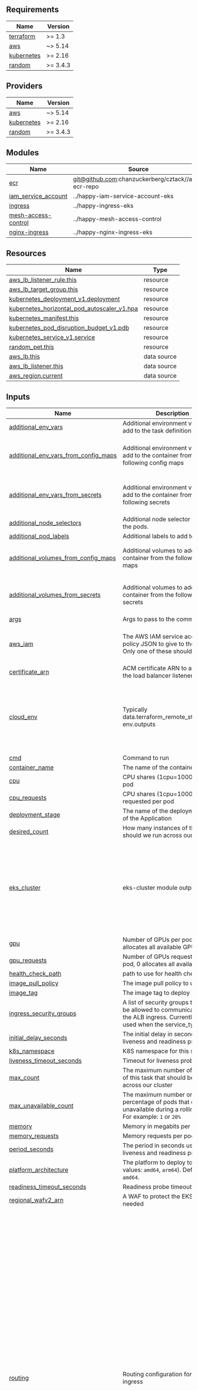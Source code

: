 <!-- START -->
## Requirements

| Name | Version |
|------|---------|
| <a name="requirement_terraform"></a> [terraform](#requirement\_terraform) | >= 1.3 |
| <a name="requirement_aws"></a> [aws](#requirement\_aws) | ~> 5.14 |
| <a name="requirement_kubernetes"></a> [kubernetes](#requirement\_kubernetes) | >= 2.16 |
| <a name="requirement_random"></a> [random](#requirement\_random) | >= 3.4.3 |

## Providers

| Name | Version |
|------|---------|
| <a name="provider_aws"></a> [aws](#provider\_aws) | ~> 5.14 |
| <a name="provider_kubernetes"></a> [kubernetes](#provider\_kubernetes) | >= 2.16 |
| <a name="provider_random"></a> [random](#provider\_random) | >= 3.4.3 |

## Modules

| Name | Source | Version |
|------|--------|---------|
| <a name="module_ecr"></a> [ecr](#module\_ecr) | git@github.com:chanzuckerberg/cztack//aws-ecr-repo | v0.59.0 |
| <a name="module_iam_service_account"></a> [iam\_service\_account](#module\_iam\_service\_account) | ../happy-iam-service-account-eks | n/a |
| <a name="module_ingress"></a> [ingress](#module\_ingress) | ../happy-ingress-eks | n/a |
| <a name="module_mesh-access-control"></a> [mesh-access-control](#module\_mesh-access-control) | ../happy-mesh-access-control | n/a |
| <a name="module_nginx-ingress"></a> [nginx-ingress](#module\_nginx-ingress) | ../happy-nginx-ingress-eks | n/a |

## Resources

| Name | Type |
|------|------|
| [aws_lb_listener_rule.this](https://registry.terraform.io/providers/hashicorp/aws/latest/docs/resources/lb_listener_rule) | resource |
| [aws_lb_target_group.this](https://registry.terraform.io/providers/hashicorp/aws/latest/docs/resources/lb_target_group) | resource |
| [kubernetes_deployment_v1.deployment](https://registry.terraform.io/providers/hashicorp/kubernetes/latest/docs/resources/deployment_v1) | resource |
| [kubernetes_horizontal_pod_autoscaler_v1.hpa](https://registry.terraform.io/providers/hashicorp/kubernetes/latest/docs/resources/horizontal_pod_autoscaler_v1) | resource |
| [kubernetes_manifest.this](https://registry.terraform.io/providers/hashicorp/kubernetes/latest/docs/resources/manifest) | resource |
| [kubernetes_pod_disruption_budget_v1.pdb](https://registry.terraform.io/providers/hashicorp/kubernetes/latest/docs/resources/pod_disruption_budget_v1) | resource |
| [kubernetes_service_v1.service](https://registry.terraform.io/providers/hashicorp/kubernetes/latest/docs/resources/service_v1) | resource |
| [random_pet.this](https://registry.terraform.io/providers/hashicorp/random/latest/docs/resources/pet) | resource |
| [aws_lb.this](https://registry.terraform.io/providers/hashicorp/aws/latest/docs/data-sources/lb) | data source |
| [aws_lb_listener.this](https://registry.terraform.io/providers/hashicorp/aws/latest/docs/data-sources/lb_listener) | data source |
| [aws_region.current](https://registry.terraform.io/providers/hashicorp/aws/latest/docs/data-sources/region) | data source |

## Inputs

| Name | Description | Type | Default | Required |
|------|-------------|------|---------|:--------:|
| <a name="input_additional_env_vars"></a> [additional\_env\_vars](#input\_additional\_env\_vars) | Additional environment variables to add to the task definition | `map(string)` | `{}` | no |
| <a name="input_additional_env_vars_from_config_maps"></a> [additional\_env\_vars\_from\_config\_maps](#input\_additional\_env\_vars\_from\_config\_maps) | Additional environment variables to add to the container from the following config maps | <pre>object({<br>    items : optional(list(string), []),<br>    prefix : optional(string, ""),<br>  })</pre> | <pre>{<br>  "items": [],<br>  "prefix": ""<br>}</pre> | no |
| <a name="input_additional_env_vars_from_secrets"></a> [additional\_env\_vars\_from\_secrets](#input\_additional\_env\_vars\_from\_secrets) | Additional environment variables to add to the container from the following secrets | <pre>object({<br>    items : optional(list(string), []),<br>    prefix : optional(string, ""),<br>  })</pre> | <pre>{<br>  "items": [],<br>  "prefix": ""<br>}</pre> | no |
| <a name="input_additional_node_selectors"></a> [additional\_node\_selectors](#input\_additional\_node\_selectors) | Additional node selector to add to the pods. | `map(string)` | `{}` | no |
| <a name="input_additional_pod_labels"></a> [additional\_pod\_labels](#input\_additional\_pod\_labels) | Additional labels to add to the pods. | `map(string)` | `{}` | no |
| <a name="input_additional_volumes_from_config_maps"></a> [additional\_volumes\_from\_config\_maps](#input\_additional\_volumes\_from\_config\_maps) | Additional volumes to add to the container from the following config maps | <pre>object({<br>    items : optional(list(string), []),<br>  })</pre> | <pre>{<br>  "items": []<br>}</pre> | no |
| <a name="input_additional_volumes_from_secrets"></a> [additional\_volumes\_from\_secrets](#input\_additional\_volumes\_from\_secrets) | Additional volumes to add to the container from the following secrets | <pre>object({<br>    items : optional(list(string), []),<br>    base_dir : optional(string, "/var"),<br>  })</pre> | <pre>{<br>  "base_dir": "/var",<br>  "items": []<br>}</pre> | no |
| <a name="input_args"></a> [args](#input\_args) | Args to pass to the command | `list(string)` | `[]` | no |
| <a name="input_aws_iam"></a> [aws\_iam](#input\_aws\_iam) | The AWS IAM service account or policy JSON to give to the pod. Only one of these should be set. | <pre>object({<br>    service_account_name : optional(string, null),<br>    policy_json : optional(string, ""),<br>  })</pre> | `{}` | no |
| <a name="input_certificate_arn"></a> [certificate\_arn](#input\_certificate\_arn) | ACM certificate ARN to attach to the load balancer listener | `string` | n/a | yes |
| <a name="input_cloud_env"></a> [cloud\_env](#input\_cloud\_env) | Typically data.terraform\_remote\_state.cloud-env.outputs | <pre>object({<br>    public_subnets : list(string),<br>    private_subnets : list(string),<br>    database_subnets : list(string),<br>    database_subnet_group : string,<br>    vpc_id : string,<br>    vpc_cidr_block : string,<br>  })</pre> | n/a | yes |
| <a name="input_cmd"></a> [cmd](#input\_cmd) | Command to run | `list(string)` | `[]` | no |
| <a name="input_container_name"></a> [container\_name](#input\_container\_name) | The name of the container | `string` | n/a | yes |
| <a name="input_cpu"></a> [cpu](#input\_cpu) | CPU shares (1cpu=1000m) per pod | `string` | `"100m"` | no |
| <a name="input_cpu_requests"></a> [cpu\_requests](#input\_cpu\_requests) | CPU shares (1cpu=1000m) requested per pod | `string` | `"10m"` | no |
| <a name="input_deployment_stage"></a> [deployment\_stage](#input\_deployment\_stage) | The name of the deployment stage of the Application | `string` | `"dev"` | no |
| <a name="input_desired_count"></a> [desired\_count](#input\_desired\_count) | How many instances of this task should we run across our cluster? | `number` | `2` | no |
| <a name="input_eks_cluster"></a> [eks\_cluster](#input\_eks\_cluster) | eks-cluster module output | <pre>object({<br>    cluster_id : string,<br>    cluster_arn : string,<br>    cluster_endpoint : string,<br>    cluster_ca : string,<br>    cluster_oidc_issuer_url : string,<br>    cluster_version : string,<br>    worker_iam_role_name : string,<br>    worker_security_group : string,<br>    oidc_provider_arn : string,<br>  })</pre> | n/a | yes |
| <a name="input_gpu"></a> [gpu](#input\_gpu) | Number of GPUs per pod, 0 allocates all available GPUs | `number` | `null` | no |
| <a name="input_gpu_requests"></a> [gpu\_requests](#input\_gpu\_requests) | Number of GPUs requested per pod, 0 allocates all available GPUs | `number` | `null` | no |
| <a name="input_health_check_path"></a> [health\_check\_path](#input\_health\_check\_path) | path to use for health checks | `string` | `"/"` | no |
| <a name="input_image_pull_policy"></a> [image\_pull\_policy](#input\_image\_pull\_policy) | The image pull policy to use | `string` | `"IfNotPresent"` | no |
| <a name="input_image_tag"></a> [image\_tag](#input\_image\_tag) | The image tag to deploy | `string` | n/a | yes |
| <a name="input_ingress_security_groups"></a> [ingress\_security\_groups](#input\_ingress\_security\_groups) | A list of security groups that should be allowed to communicate with the ALB ingress. Currently only used when the service\_type is VPC. | `list(string)` | `[]` | no |
| <a name="input_initial_delay_seconds"></a> [initial\_delay\_seconds](#input\_initial\_delay\_seconds) | The initial delay in seconds for the liveness and readiness probes. | `number` | `30` | no |
| <a name="input_k8s_namespace"></a> [k8s\_namespace](#input\_k8s\_namespace) | K8S namespace for this service | `string` | n/a | yes |
| <a name="input_liveness_timeout_seconds"></a> [liveness\_timeout\_seconds](#input\_liveness\_timeout\_seconds) | Timeout for liveness probe. | `number` | `30` | no |
| <a name="input_max_count"></a> [max\_count](#input\_max\_count) | The maximum number of instances of this task that should be running across our cluster | `number` | `2` | no |
| <a name="input_max_unavailable_count"></a> [max\_unavailable\_count](#input\_max\_unavailable\_count) | The maximum number or percentage of pods that can be unavailable during a rolling update. For example: `1` or `20%` | `string` | `"1"` | no |
| <a name="input_memory"></a> [memory](#input\_memory) | Memory in megabits per pod | `string` | `"100Mi"` | no |
| <a name="input_memory_requests"></a> [memory\_requests](#input\_memory\_requests) | Memory requests per pod | `string` | `"10Mi"` | no |
| <a name="input_period_seconds"></a> [period\_seconds](#input\_period\_seconds) | The period in seconds used for the liveness and readiness probes. | `number` | `3` | no |
| <a name="input_platform_architecture"></a> [platform\_architecture](#input\_platform\_architecture) | The platform to deploy to (valid values: `amd64`, `arm64`). Defaults to `amd64`. | `string` | `"amd64"` | no |
| <a name="input_readiness_timeout_seconds"></a> [readiness\_timeout\_seconds](#input\_readiness\_timeout\_seconds) | Readiness probe timeout seconds | `number` | `30` | no |
| <a name="input_regional_wafv2_arn"></a> [regional\_wafv2\_arn](#input\_regional\_wafv2\_arn) | A WAF to protect the EKS Ingress if needed | `string` | `null` | no |
| <a name="input_routing"></a> [routing](#input\_routing) | Routing configuration for the ingress | <pre>object({<br>    method : optional(string, "DOMAIN")<br>    host_match : string<br>    group_name : string<br>    alb : optional(object({<br>      name : string,<br>      listener_port : number,<br>    }), null)<br>    priority : number<br>    path : optional(string, "/*")<br>    service_name : string<br>    port : number<br>    service_port : number<br>    alb_idle_timeout : optional(number, 60) // in seconds<br>    service_scheme : optional(string, "HTTP")<br>    scheme : optional(string, "HTTP")<br>    success_codes : optional(string, "200-499")<br>    service_type : string<br>    service_mesh : bool<br>    allow_mesh_services : optional(list(object({<br>      service : optional(string, null),<br>      stack : optional(string, null),<br>      service_account_name : optional(string, null),<br>    })), null)<br>    oidc_config : optional(object({<br>      issuer : string<br>      authorizationEndpoint : string<br>      tokenEndpoint : string<br>      userInfoEndpoint : string<br>      secretName : string<br>      }), {<br>      issuer                = ""<br>      authorizationEndpoint = ""<br>      tokenEndpoint         = ""<br>      userInfoEndpoint      = ""<br>      secretName            = ""<br>    })<br>    bypasses : optional(map(object({<br>      paths   = optional(set(string), [])<br>      methods = optional(set(string), [])<br>    })))<br>  })</pre> | n/a | yes |
| <a name="input_scaling_cpu_threshold_percentage"></a> [scaling\_cpu\_threshold\_percentage](#input\_scaling\_cpu\_threshold\_percentage) | The CPU threshold percentage at which we should scale up | `number` | `80` | no |
| <a name="input_scan_on_push"></a> [scan\_on\_push](#input\_scan\_on\_push) | Whether to enable image scan on push, disabled by default. | `bool` | `false` | no |
| <a name="input_service_endpoints"></a> [service\_endpoints](#input\_service\_endpoints) | Service endpoints to be injected for service discovery | `map(string)` | `{}` | no |
| <a name="input_sidecars"></a> [sidecars](#input\_sidecars) | Map of sidecar containers to be deployed alongside the service | <pre>map(object({<br>    image : string<br>    tag : string<br>    port : optional(number, 80)<br>    scheme : optional(string, "HTTP")<br>    memory : optional(string, "100Mi")<br>    cpu : optional(string, "100m")<br>    image_pull_policy : optional(string, "IfNotPresent")<br>    health_check_path : optional(string, "/")<br>    initial_delay_seconds : optional(number, 30),<br>    period_seconds : optional(number, 3),<br>  }))</pre> | `{}` | no |
| <a name="input_stack_name"></a> [stack\_name](#input\_stack\_name) | Happy Path stack name | `string` | n/a | yes |
| <a name="input_tag_mutability"></a> [tag\_mutability](#input\_tag\_mutability) | Whether to allow tag mutability or not. When set to `true` tags can be overwritten (default). When set to `false` tags are immutable. | `bool` | `true` | no |
| <a name="input_tags"></a> [tags](#input\_tags) | Standard tags to attach to all happy services | <pre>object({<br>    env : string,<br>    owner : string,<br>    project : string,<br>    service : string,<br>    managedBy : string,<br>  })</pre> | <pre>{<br>  "env": "ADDTAGS",<br>  "managedBy": "ADDTAGS",<br>  "owner": "ADDTAGS",<br>  "project": "ADDTAGS",<br>  "service": "ADDTAGS"<br>}</pre> | no |
| <a name="input_wait_for_steady_state"></a> [wait\_for\_steady\_state](#input\_wait\_for\_steady\_state) | Whether Terraform should block until the service is in a steady state before exiting | `bool` | `true` | no |

## Outputs

| Name | Description |
|------|-------------|
| <a name="output_ecr"></a> [ecr](#output\_ecr) | n/a |
<!-- END -->